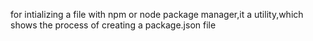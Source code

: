 for intializing a file with npm or node package manager,it a utility,which shows the process of creating a package.json file